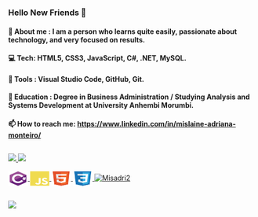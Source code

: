 ### Hello New Friends 👋
####  👩 About me : I am a person who learns quite easily, passionate about technology, and very focused on results.
####  💻 Tech: HTML5, CSS3, JavaScript, C#, .NET, MySQL.
####  🔨 Tools : Visual Studio Code, GitHub, Git.
####  📖 Education : Degree in Business Administration / Studying Analysis and Systems Development at University Anhembi Morumbi.
####  📫 How to reach me: https://www.linkedin.com/in/mislaine-adriana-monteiro/
##

<div>
  <a href="https://github.com/misadri2">
  <img height="180em" src="https://github-readme-stats.vercel.app/api?username=misadri2&show_icons=true&theme=dracula&include_all_commits=true&count_private=true"/>
  <img height="180em" src="https://github-readme-stats.vercel.app/api/top-langs/?username=misadri2&layout=compact&langs_count=7&theme=dracula"/>
</div>
  <div style="display: inline_block"><br>
   <img align="center" alt="Csharp" height="30" width="40" src="https://raw.githubusercontent.com/devicons/devicon/master/icons/csharp/csharp-original.svg">
  <img align="center" alt="Js" height="30" width="40" src="https://raw.githubusercontent.com/devicons/devicon/master/icons/javascript/javascript-plain.svg"> 
  <img align="center" alt="HTML" height="30" width="40" src="https://raw.githubusercontent.com/devicons/devicon/master/icons/html5/html5-original.svg">
  <img align="center" alt="CSS" height="30" width="40" src="https://raw.githubusercontent.com/devicons/devicon/master/icons/css3/css3-original.svg"> 
  <img src="https://komarev.com/ghpvc/?username=Misadri2&color=green" alt="Misadri2" /> 
 </div>
  
  ##
  
  <div>
    <a href="https://www.linkedin.com/in/mislaine-adriana-monteiro/" target="_blank"><img src="https://img.shields.io/badge/-LinkedIn-%230077B5?style=for-the-badge&logo=linkedin&logoColor=white" target="_blank"></a> 
   </div>
    

